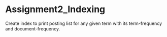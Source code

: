 # Assignment2_Indexing
Create index to print posting list for any given term with its term-frequency and document-frequency.
